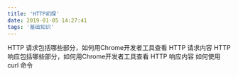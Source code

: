 ```yaml
---
title: 'HTTP初探'
date: 2019-01-05 14:27:41
tags: '基础知识'
---
```


HTTP 请求包括哪些部分，如何用Chrome开发者工具查看 HTTP 请求内容
HTTP 响应包括哪些部分，如何用Chrome开发者工具查看 HTTP 响应内容
如何使用 curl 命令
